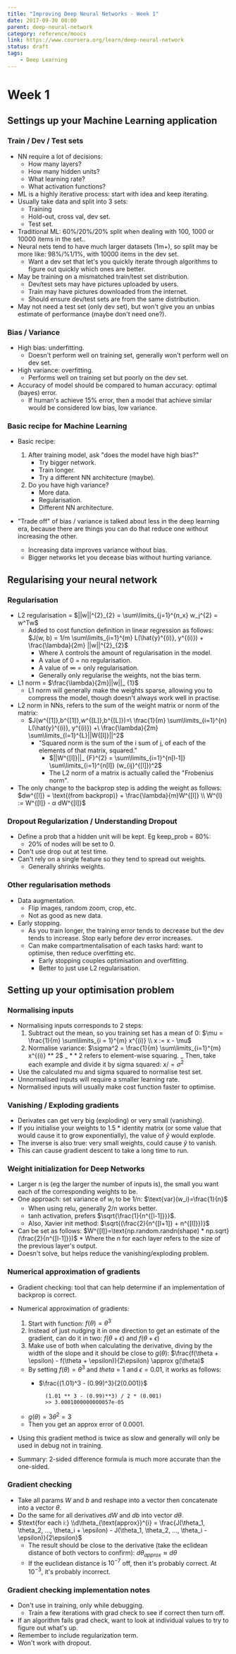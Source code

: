 ```yaml
---
title: "Improving Deep Neural Networks - Week 1"
date: 2017-09-30 00:00
parent: deep-neural-network
category: reference/moocs
link: https://www.coursera.org/learn/deep-neural-network
status: draft
tags:
    - Deep Learning
---
```


# Week 1

## Settings up your Machine Learning application

### Train / Dev / Test sets

* NN require a lot of decisions:
    * How many layers?
    * How many hidden units?
    * What learning rate?
    * What activation functions?
* ML is a highly iterative process: start with idea and keep iterating.
* Usually take data and split into 3 sets:
    * Training
    * Hold-out, cross val, dev set.
    * Test set.
* Traditional ML: 60%/20%/20% split when dealing with 100, 1000 or 10000 items in the set..
* Neural nets tend to have much larger datasets (1m+), so split may be more like: 98%/%1/1%, with 10000 items in the dev set.
    * Want a dev set that let's you quickly iterate through algorithms to figure out quickly which ones are better.
* May be training on a mismatched train/test set distribution.
    * Dev/test sets may have pictures uploaded by users.
    * Train may have pictures downloaded from the internet.
    * Should ensure dev/test sets are from the same distribution.
* May not need a test set (only dev set), but won't give you an unbias estimate of performance (maybe don't need one?).

### Bias / Variance

* High bias: underfitting.
    * Doesn't perform well on training set, generally won't perform well on dev set.
* High variance: overfitting.
    * Performs well on training set but poorly on the dev set.
* Accuracy of model should be compared to human accuracy: optimal (bayes) error.
    * If human's achieve 15% error, then a model that achieve similar would be considered low bias, low variance.

### Basic recipe for Machine Learning

* Basic recipe:

    1. After training model, ask "does the model have high bias?"
        * Try bigger network.
        * Train longer.
        * Try a different NN architecture (maybe).
    2. Do you have high variance?
        * More data.
        * Regularisation.
        * Different NN architecture.
* "Trade off" of bias / variance is talked about less in the deep learning era, because there are things you can do that reduce one without increasing the other.
    * Increasing data improves variance without bias.
    * Bigger networks let you decease bias without hurting variance.

## Regularising your neural network

### Regularisation

* L2 regularisation = $||w||^{2}_{2} = \sum\limits_{j=1}^{n_x} w_j^{2} = w^Tw$
	* Added to cost function definition in linear regression as follows: $J(w, b) = 1/m \sum\limits_{i=1}^{m} L(\hat{y}^{(i)}, y^{(i)}) + \frac{\lambda}{2m} ||w||^{2}_{2}$
		* Where $\lambda$ controls the amount of regularisation in the model.
		* A value of 0 = no regularisation.
		* A value of ∞ = only regularisation.
		* Generally only regularise the weights, not the bias term.
* L1 norm = $\frac{\lambda}{2m}||w||_ {1}$
    * L1 norm will generally make the weights sparse, allowing you to compress the model, though doesn't always work well in practise.
* L2 norm in NNs, refers to the sum of the weight matrix or norm of the matrix:
    * $J(w^{[1]},b^{[1]},w^{[L]},b^{[L]})=\
  \frac{1}{m} \sum\limits_{i=1}^{n} L(\hat{y}^{(i)}, y^{(i)}) +\
  \frac{\lambda}{2m} \sum\limits_{l=1}^{L}||W{[l]}||^2$
        * "Squared norm is the sum of the i sum of j, of each of the elements of that matrix, squared."
            * $||W^{[l]}||_ {F}^{2} = \sum\limits_{i=1}^{n[l-1]} \sum\limits_{i=1}^{n[l]} (w_{ij}^{[l]})^2$
            * The L2 norm of a matrix is actually called the "Frobenius norm".
* The only change to the backprop step is adding the weight as follows:
    $dw^{[l]} = \text{(from backprop)} + \frac{\lambda}{m}W^{[l]} \\ W^{l} := W^{[l]} - α dW^{[l]}$

### Dropout Regularization / Understanding Dropout

* Define a prob that a hidden unit will be kept. Eg keep_prob = 80%:
    * 20% of nodes will be set to 0.
* Don't use drop out at test time.
* Can't rely on a single feature so they tend to spread out weights.
    * Generally shrinks weights.

### Other regularisation methods

* Data augmentation.
    * Flip images, random zoom, crop, etc.
    * Not as good as new data.
* Early stopping.
    * As you train longer, the training error tends to decrease but the dev tends to increase. Stop early before dev error increases.
    * Can make compartmentalisation of each tasks hard: want to optimise, then reduce overfitting etc.
        * Early stopping couples optimisation and overfitting.
        * Better to just use L2 regularisation.

## Setting up your optimisation problem

### Normalising inputs

* Normalising inputs corresponds to 2 steps:
    1. Subtract out the mean, so you training set has a mean of 0:
       $\mu = \frac{1}{m} \sum\limits_{i = 1}^{m} x^{(i)} \\ x := x - \mu$
    2. Normalise variance:
       $\sigma^2 = \frac{1}{m} \sum\limits_{i=1}^{m} x^{(i)} ** 2$
       _ $** 2$ refers to element-wise squaring.
       _ Then, take each example and divide it by sigma squared: $x /= \sigma^2$
* Use the calculated mu and sigma squared to normalise test set.
* Unnormalised inputs will require a smaller learning rate.
* Normalised inputs will usually make cost function faster to optimise.

### Vanishing / Exploding gradients

* Derivates can get very big (exploding) or very small (vanishing).
* If you initialise your weights to 1.5 \* identity matrix (or some value that would cause it to grow exponentially), the value of $\hat{y}$ would explode.
* The inverse is also true: very small weights, could cause $\hat{y}$ to vanish.
* This can cause gradient descent to take a long time to run.

### Weight initialization for Deep Networks

* Larger n is (eg the larger the number of inputs is), the small you want each of the corresponding weights to be.
* One approach: set variance of $w_i$ to be 1/n: $\text{var}(w_i)=\frac{1}{n}$
    * When using relu, generally 2/n works better.
    * tanh activation, prefers $\sqrt{\frac{1}{n^{[l-1]}}}$.
    * Also, Xavier init method: $\sqrt{(\frac{2}{n^{[l+1]} + n^{[l]}})}$
* Can be set as follows:
    $W^{[l]}=\text{np.random.randn(shape) * np.sqrt}(\frac{2}{n^{[l-1]}})$ \* Where the n for each layer refers to the size of the previous layer's output.
* Doesn't solve, but helps reduce the vanishing/exploding problem.

### Numerical approximation of gradients

* Gradient checking: tool that can help determine if an implementation of backprop is correct.
* Numerical approximation of gradients:

    1. Start with function: $f(\theta)=\theta^3$
    2. Instead of just nudging it in one direction to get an estimate of the gradient, can do it in two: $f(\theta + \epsilon)$ and $f(\theta + \epsilon)$
    3. Make use of both when calculating the derivative, diving by the width of the slope and it should be close to $g(\theta)$: $\frac{f(\theta + \epsilon) - f(\theta + \epsilon)}{2\epsilon} \approx g(\theta)$

    * By setting $f(\theta)=\theta^3$ and $theta=1$ and $\epsilon=0.01$, it works as follows:
		* $\frac{(1.01)^3 - (0.99)^3}{2(0.001)}$

				(1.01 ** 3 - (0.99)**3) / 2 * (0.001)
				>> 3.0001000000000057e-05

    * $g(\theta)=3\theta^2=3$
    * Then you get an approx error of 0.0001.
* Using this gradient method is twice as slow and generally will only be used in debug not in training.
* Summary: 2-sided difference formula is much more accurate than the one-sided.

### Gradient checking

* Take all params $W$ and $b$ and reshape into a vector then concatenate into a vector $\theta$.
* Do the same for all derivatives $dW$ and $db$ into vector $d\theta$.
* $\text{for each i:} \\d\theta_{\text{approx}}^{i} = \frac{J(\theta_1, \theta_2, ..., \theta_i + \epsilon) - J(\theta_1, \theta_2, ..., \theta_i - \epsilon)}{2\epsilon}$
    * The result should be close to the derivative (take the eclidean distance of both vectors to confirm): $d\theta_{approx} \approx d\theta$
    * If the euclidean distance is $10^{-7}$ off, then it's probably correct. At $10^{-3}$, it's probably incorrect.

### Gradient checking implementation notes

* Don't use in training, only while debugging.
    * Train a few iterations with grad check to see if correct then turn off.
* If an algorithm fails grad check, want to look at individual values to try to figure out what's up.
* Remember to include regularization term.
* Won't work with dropout.

